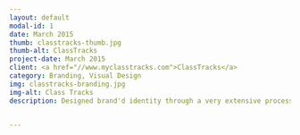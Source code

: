 ```yaml
---
layout: default
modal-id: 1
date: March 2015
thumb: classtracks-thumb.jpg
thumb-alt: ClassTracks
project-date: March 2015
client: <a href="//www.myclasstracks.com">ClassTracks</a>
category: Branding, Visual Design
img: classtracks-branding.jpg
img-alt: Class Tracks
description: Designed brand'd identity through a very extensive process during which I iterated on the logo through 3 rounds. Crafted a design system that reflects the brand's audience and goals, including color and typographic styles.


---
```


